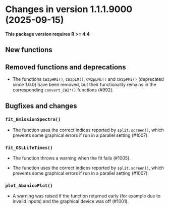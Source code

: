<!-- NEWS.md was auto-generated by NEWS.Rmd. Please DO NOT edit by hand!-->

# Changes in version 1.1.1.9000 (2025-09-15)

**This package version requires R \>= 4.4**

## New functions

## Removed functions and deprecations

- The functions `CW2pHMi()`, `CW2pLM()`, `CW2pLMi()` and `CW2pPMi()`
  (deprecated since 1.0.0) have been removed, but their functionality
  remains in the corresponding `convert_CW2*()` functions (#992).

## Bugfixes and changes

### `fit_EmissionSpectra()`

- The function uses the correct indices reported by `split.screen()`,
  which prevents some graphical errors if run in a parallel setting
  (#1007).

### `fit_OSLLifeTimes()`

- The function throws a warning when the fit fails (#1005).

- The function uses the correct indices reported by `split.screen()`,
  which prevents some graphical errors if run in a parallel setting
  (#1007).

### `plot_AbanicoPlot()`

- A warning was raised if the function returned early (for example due
  to invalid inputs) and the graphical device was off (#1001).

